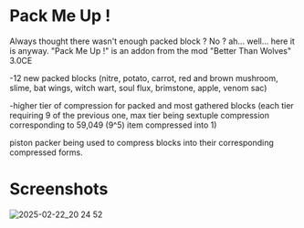 # Pack Me Up !
Always thought there wasn't enough packed block ? No ? ah... well... here it is anyway. 
"Pack Me Up !" is an addon from the mod "Better Than Wolves" 3.0CE

-12 new packed blocks (nitre, potato, carrot, red and brown mushroom, slime, bat wings, witch wart, soul flux, brimstone, apple, venom sac)

-higher tier of compression for packed and most gathered blocks (each tier requiring 9 of the previous one, max tier being sextuple compression corresponding to 59,049 (9^5) item compressed into 1)

piston packer being used to compress blocks into their corresponding compressed forms.


# Screenshots
![2025-02-22_20 24 52](https://github.com/user-attachments/assets/0fdb1174-b239-4df8-9378-cb3b5718a74c)
